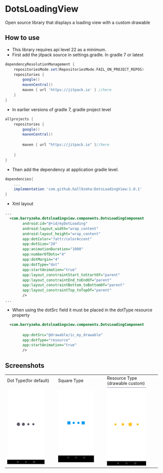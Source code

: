 # DotsLoadingView
Open source library that displays a loading view with a custom drawable

## How to use
* This library requires api level 22 as a minimum.
* First add the jitpack source in settings.gradle. In gradle 7 or latest
```gradle
dependencyResolutionManagement {
    repositoriesMode.set(RepositoriesMode.FAIL_ON_PROJECT_REPOS)
    repositories {
        google()
        mavenCentral()
        maven { url 'https://jitpack.io' } //here
    }
}
```
* In earlier versions of gradle 7, gradle project level
```gradle
allprojects {
    repositories {
        google()
        mavenCentral()
              
        maven { url "https://jitpack.io" }//here
        
    }
}
```

* Then add the dependency at application gradle level.
 
```gradle
dependencies{
    ...
    implementation 'com.github.hall9zeha:DotsLoadingView:1.0.1'
}
```
* Xml layout
```xml
...
  <com.barryzeha.dotsloadingview.components.DotsLoadingComponent
        android:id="@+id/myDotLoading"
        android:layout_width="wrap_content"
        android:layout_height="wrap_content"
        app:dotColor="?attr/colorAccent"
        app:dotSize="20"
        app:animationDuration="1000"                                                        
        app:numberOfDots="4"
        app:dotMargin="4"                                                         
        app:dotType="dot"
        app:startAnimation="true"
        app:layout_constraintStart_toStartOf="parent"
        app:layout_constraintEnd_toEndOf="parent"
        app:layout_constraintBottom_toBottomOf="parent"
        app:layout_constraintTop_toTopOf="parent"                                                          
        />
...
```
* When using the dotSrc field it must be placed in the dotType resource property

```xml
  <com.barryzeha.dotsloadingview.components.DotsLoadingComponent
       
        app:dotSrc="@drawable/ic_my_drawable"
        app:dotType="resource"
        app:startAnimation="true"
        />

```
## Screenshots
||||
|--|--|--|
|Dot Type(for default) |Square Type|Resource Type (drawable custom)|
|<img src="https://github.com/hall9zeha/DotsLoadingView/blob/main/screenshots/captura1.gif" width=80% height=80% />|<img src="https://github.com/hall9zeha/DotsLoadingView/blob/main/screenshots/captura2.gif" width=80% height=80% />|<img src="https://github.com/hall9zeha/DotsLoadingView/blob/main/screenshots/captura3.gif" width=80% height=80% />|
